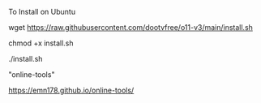 To Install on Ubuntu

wget https://raw.githubusercontent.com/dootvfree/o11-v3/main/install.sh

chmod +x install.sh

./install.sh



"online-tools"

https://emn178.github.io/online-tools/
